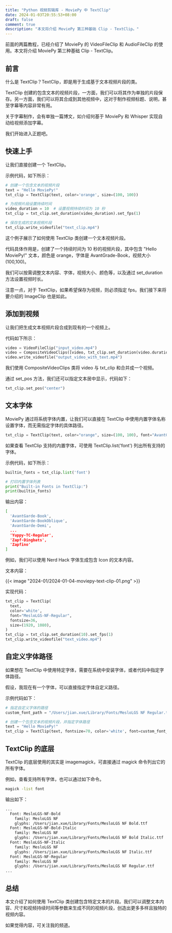 ```yaml
---
title: "Python 视频剪辑库 - MoviePy 中 TextClip"
date: 2024-01-03T20:55:53+08:00
draft: false
comment: true
description: "本文将介绍 MoviePy 第三种基础 Clip - TextClip。"
---
```


前面的两篇教程，已经介绍了 MoviePy 的 VideoFileClip 和 AudioFileClip 的使用。本文将介绍 MoviePy 第三种基础 Clip - TextClip。

## 前言

什么是 TextClip？TextClip，即是用于生成基于文本视频片段的类。

TextClip 创建的包含文本的视频片段，一方面，我们可以将其作为单独的片段保存。另一方面，我们可以将其合成到其他视频中，这对于制作视频标题、说明，甚至字幕等内容非常有用。

关于字幕制作，会有单独一篇博文，如介绍何基于 MoviePy 和 Whisper 实现自动给视频添加字幕。

我们开始进入正题吧。

## 快速上手

让我们直接创建一个 TextClip。

示例代码，如下所示：

```python
# 创建一个包含文本的视频片段
text = "Hello MoviePy!"
txt_clip = TextClip(text, color='orange', size=(100, 100))

# 为视频片段设置持续时间
video_duration = 10  # 设置视频持续时间为 10 秒
txt_clip = txt_clip.set_duration(video_duration).set_fps(1)

# 保存生成的文本视频片段
txt_clip.write_videofile("text_clip.mp4")
```

这个例子展示了如何使用 TextClip 类创建一个文本视频片段。

代码具体作用是，创建了一个持续时间为 10 秒的视频片段，其中包含 "Hello MoviePy!" 文本，颜色是 orange，字体是 AvantGrade-Book，视频大小 (100,100)。

我们可以按需调整文本内容、字体，视频大小、颜色等，以及通过 set_duration 方法设置视频时长。

注意一点，对于 TextClip，如果希望保存为视频，则必须指定 fps。我们接下来将要介绍的 ImageClip 也是如此。

## 添加到视频

让我们把生成文本视频片段合成到现有的一个视频上。

代码如下所示：

```python
video = VideoFileClip("input_video.mp4")
video = CompositeVideoClips([video, txt_clip.set_duration(video.duration)])
video.write_videofile("output_video_with_text.mp4")
```

我们使用 CompositeVideoClips 类将 video 与 txt_clip 和合并成一个视频。

通过 set_pos 方法，我们还可以指定文本居中显示，代码如下：

```python
txt_clip.set_pos("center")
```

## 文本字体

MoviePy  通过将系统字体内置，让我们可以直接在 TextClip 中使用内置字体名称设置字体，而无需指定字体的具体路径。

```python
txt_clip = TextClip(text, color="orange", size=(100, 100), font="AvantGarde-Book")
```

如果查看 TextClip 支持的内置字体，可使用 TextClip.list('font') 列出所有支持的字体。

示例代码，如下所示：

```python
builtin_fonts = txt_clip.list('font')

# 打印内置字体列表
print("Built-in Fonts in TextClip:")
print(builtin_fonts)
```

输出内容：

```bash
[
  'AvantGarde-Book',
  'AvantGarde-BookOblique',
  'AvantGarde-Demi',
  ...
  'Yuppy-TC-Regular',
  'Zapf-Dingbats',
  'Zapfino'
]
```

例如，我们可以使用 Nerd Hack 字体生成包含 Icon 的文本内容。

文本内容：

{{< image "2024-01/2024-01-04-moviepy-text-clip-01.png" >}}

实现代码：

```python
txt_clip = TextClip(
  text,
  color='white',
  font="MesloLGS-NF-Regular",
  fontsize=36,
  size=(1920, 1080),
)
txt_clip = txt_clip.set_duration(10).set_fps(1)
txt_clip.write_videofile("text_video.mp4")
```

## 自定义字体路径

如果想在 TextClip 中使用特定字体，需要在系统中安装字体，或者代码中指定字体路径。

假设，我现在有一个字体，可以直接指定字体自定义路径。

示例代码如下：

```python
# 指定自定义字体的路径
custom_font_path = "/Users/jian.xue/Library/Fonts/MesloLGS NF Regular.ttf"

# 创建一个包含文本的视频片段，并指定字体路径
text = "Hello MoviePy!"
txt_clip = TextClip(text, fontsize=70, color='white', font=custom_font_path)
```

## TextClip 的底层

TextClip 的底层使用的其实是 imagemagick，可直接通过 magick 命令列出它的所有字体。

例如，查看支持所有字体，也可以通过如下命令。

```bash
magick -list font
```

输出如下：

```bash
...
  Font: MesloLGS-NF-Bold
    family: MesloLGS NF
    glyphs: /Users/jian.xue/Library/Fonts/MesloLGS NF Bold.ttf
  Font: MesloLGS-NF-Bold-Italic
    family: MesloLGS NF
    glyphs: /Users/jian.xue/Library/Fonts/MesloLGS NF Bold Italic.ttf
  Font: MesloLGS-NF-Italic
    family: MesloLGS NF
    glyphs: /Users/jian.xue/Library/Fonts/MesloLGS NF Italic.ttf
  Font: MesloLGS-NF-Regular
    family: MesloLGS NF
    glyphs: /Users/jian.xue/Library/Fonts/MesloLGS NF Regular.ttf
...
```

## 总结

本文介绍了如何使用 TextClip 类创建包含特定文本的片段。我们可以调整文本内容、尺寸和视频持续时间等参数来生成不同的视频片段，创造出更多多样且独特的视频内容。

如果觉得内容，可关注我的频道。
